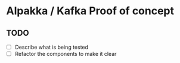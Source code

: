 # Alpakka / Kafka Proof of concept

## TODO
* [ ] Describe what is being tested
* [ ] Refactor the components to make it clear